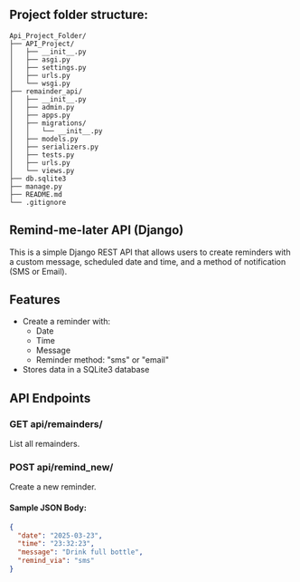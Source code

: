## Project folder structure:
```
Api_Project_Folder/
├── API_Project/
│   ├── __init__.py
│   ├── asgi.py
│   ├── settings.py
│   ├── urls.py
│   └── wsgi.py
├── remainder_api/
│   ├── __init__.py
│   ├── admin.py
│   ├── apps.py
│   ├── migrations/
│   │   └── __init__.py
│   ├── models.py
│   ├── serializers.py
│   ├── tests.py
│   ├── urls.py
│   └── views.py
├── db.sqlite3
├── manage.py
├── README.md
└── .gitignore
```

## Remind-me-later API (Django)

This is a simple Django REST API that allows users to create reminders with a custom message, scheduled date and time, and a method of notification (SMS or Email).

## Features

- Create a reminder with:
  - Date
  - Time
  - Message
  - Reminder method: "sms" or "email"
- Stores data in a SQLite3 database

## API Endpoints      
### GET api/remainders/
List all remainders.
### POST api/remind_new/
Create a new reminder.

#### Sample JSON Body:
```json
{
  "date": "2025-03-23",
  "time": "23:32:23",
  "message": "Drink full bottle",
  "remind_via": "sms"
}
